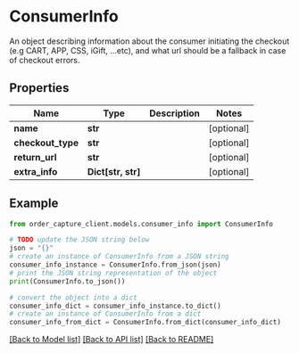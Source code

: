 # ConsumerInfo

An object describing information about the consumer initiating the checkout (e.g CART, APP, CSS, iGift, ...etc), and what url should be a fallback in case of checkout errors.

## Properties

Name | Type | Description | Notes
------------ | ------------- | ------------- | -------------
**name** | **str** |  | [optional] 
**checkout_type** | **str** |  | [optional] 
**return_url** | **str** |  | [optional] 
**extra_info** | **Dict[str, str]** |  | [optional] 

## Example

```python
from order_capture_client.models.consumer_info import ConsumerInfo

# TODO update the JSON string below
json = "{}"
# create an instance of ConsumerInfo from a JSON string
consumer_info_instance = ConsumerInfo.from_json(json)
# print the JSON string representation of the object
print(ConsumerInfo.to_json())

# convert the object into a dict
consumer_info_dict = consumer_info_instance.to_dict()
# create an instance of ConsumerInfo from a dict
consumer_info_from_dict = ConsumerInfo.from_dict(consumer_info_dict)
```
[[Back to Model list]](../README.md#documentation-for-models) [[Back to API list]](../README.md#documentation-for-api-endpoints) [[Back to README]](../README.md)


